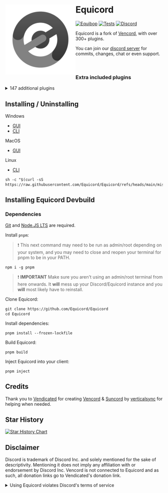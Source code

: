 # Equicord [<img src="./browser/icon.png" width="225" align="left" alt="Equicord">](https://github.com/Equicord/Equicord)

[![Equibop](https://img.shields.io/badge/Equibop-grey?style=flat)](https://github.com/Equicord/Equibop)
[![Tests](https://github.com/Equicord/Equicord/actions/workflows/test.yml/badge.svg?branch=main)](https://github.com/Equicord/Equicord/actions/workflows/test.yml)
[![Discord](https://img.shields.io/discord/1207691698386501634.svg?color=768AD4&label=Discord&logo=discord&logoColor=white)](https://discord.gg/5Xh2W87egW)

Equicord is a fork of [Vencord](https://github.com/Vendicated/Vencord), with over 300+ plugins.

You can join our [discord server](https://discord.gg/5Xh2W87egW) for commits, changes, chat or even support.<br><br></br>

### Extra included plugins
<details>
<summary>147 additional plugins</summary>

### All Platforms
- AllCallTimers by MaxHerbold & D3SOX
- AltKrispSwitch by newwares
- AmITyping by MrDiamond
- Anammox by Kyuuhachi
- AtSomeone by Joona
- BannersEverywhere by ImLvna & AutumnVN
- BetterActivities by D3SOX, Arjix, AutumnVN
- BetterAudioPlayer by Creations
- BetterBanReasons by Inbestigator
- BetterInvites by iamme
- BetterQuickReact by Ven & Sqaaakoi
- BetterUserArea by Samwich
- BlockKeywords by catcraft
- BlockKrsip by D3SOX
- BypassStatus by Inbestigator & thororen
- ChannelBadges by Creations
- ChannelTabs by TheSun, TheKodeToad, keifufu, Nickyux
- CharacterCounter by Creations & Panniku
- CleanChannelName by AutumnVN
- ClientSideBlock by Samwich
- CommandPalette by Ethan
- CopyUserMention by Cortex & castdrian
- CustomSounds by TheKodeToad & SpikeHD
- CustomTimestamps by Rini & nvhrr
- CuteAnimeBoys by ShadyGoat
- CuteNekos by echo
- CutePats by thororen
- DecodeBase64 by ThePirateStoner
- DeadMembers by Kyuuhachi
- Demonstration by Samwich
- DisableCameras by Joona
- DoNotLeak by Perny
- DontFilterMe by Samwich
- DoubleCounterBypass by nyx
- EmojiDumper by Cortex, Samwich, Woosh
- Encryptcord by Inbestigator
- EquicordCSS by thororen, Panniku, Dablulite, Coolesding, MiniDiscordThemes, LuckFire, gold_me
- ExportContacts by dat_insanity
- FakeProfileThemesAndEffects by ryan
- FindReply by newwares
- FixFileExtensions by thororen
- FrequentQuickSwitcher by Samwich
- FriendshipRanks by Samwich
- FriendTags by Samwich
- FullUserInChatbox by sadan
- GensokyoRadioRPC by RyanCaoDev & Prince527
- GifCollections by Aria & Creations
- GifRoulette by Samwich
- Glide by Samwich
- GlobalBadges by HypedDomi & Hosted by Wolfie
- GodMode by Tolgchu
- GoodPerson by nin0dev & mantikafasi
- GoogleThat by Samwich
- GrammarFix by unstream
- HideChatButtons by iamme
- HideMessage by Hanzy
- HideServers by bepvte
- HolyNotes by Wolfie
- HomeTyping by Samwich
- HopOn by ImLvna
- Husk by nin0dev
- Identity by Samwich
- IgnoreTerms by D3SOX
- ImagePreview by Creations
- InRole by nin0dev
- IrcColors by Grzesiek11
- IRememberYou by zoodogood
- Jumpscare by Surgedevs
- JumpToStart by Samwich
- KeyboardSounds by HypedDomi
- KeywordNotify by camila314 & x3rt
- LimitMiddleClickPaste by no dev listed
- LoginWithQR by nexpid
- MediaPlaybackSpeed by D3SOX
- Meow by Samwich
- MessageColors by Hen
- MessageLinkTooltip by Kyuuhachi
- MessageLoggerEnhanced by Aria
- MessagePeek by HypedDomi
- MessageTranslate by Samwich
- ModalFade by Kyuuhachi
- MoreStickers by Leko & Arjix
- MoreThemes by Kyuuhachi
- NewPluginsManager by Sqaaakoi
- NoAppsAllowed by kvba
- NoBulletPoints by Samwich
- NoDeleteSafety by Samwich
- NoMirroredCamera by Nyx
- NoModalAnimation by AutumnVN
- NoNitroUpsell by thororen
- NoRoleHeaders by Samwich
- NotificationTitle by Kyuuhachi
- OnePingPerDM by ProffDea
- PinIcon by iamme
- PolishWording (Grammar) by Samwich
- PlatformSpoofer by Drag
- PurgeMessages by bhop & nyx
- QuestionMarkReplacement by nyx
- Quoter by Samwich
- RemixMe by kvba
- RepeatMessage by Tolgchu
- ReplaceActivityTypes by Nyako
- ReplyPingControl by ant0n & MrDiamond
- RPCStats by Samwich
- SearchFix by Jaxx
- SekaiStickers by MaiKokain
- ServerSearch by camila314
- ShowBadgesInChat by Inbestigator & KrystalSkull
- Signature by KrystalSkull
- SidebarChat by Joona
- Slap by Korbo
- SoundBoardLogger by Moxxie, fres, echo, maintained by thororen
- StatusPresets by iamme
- SteamStatusSync by niko
- StickerBlocker by Samwich
- TalkInReverse by Tolgchu
- TeX by Kyuuhachi
- TextToSpeech by Samwich
- ThemeLibrary by Fafa
- Timezones by Aria
- Title by Kyuuhachi
- TosuRPC by AutumnVN
- Translate+ by Prince527 & Ven
- UnitConverter by sadan
- UnlimitedAccounts by thororen
- UnreadCountBadge by Joona
- UserPFP by nexpid & thororen
- UwUifier by echo
- VCSupport by thororen
- VencordRPC by AutumnVN
- VideoSpeed by Samwich
- ViewRawVariant (ViewRaw2) by Kyuuhachi
- VoiceChannelLog by Sqaaakoi & maintained by thororen
- VoiceChatUtilities by D3SOX
- WebpackTarball by Kyuuhachi
- WhitelistedEmojis by Creations
- WhosWatching by fres
- WigglyText by nexpid
- Woof by Samwich
- WriteUpperCase by Samwich & KrystalSkull
- YoutubeDescription by arHSM

### Web Only
- None At This Time

### Vesktop & Equibop Only
- ScreenRecorder by AutumnVN

### Discord Desktop Only
- MediaDownloader by Colorman
- QuestCompleter by HappyEnderman, SerStars, maintained by thororen
- StatusWhilePlaying by thororen

### Equicord Devbuilds Only
- Shakespearean by vmohammad
- VoiceJoinMessages by Sqaaakoi & maintained by thororen

</details>


## Installing / Uninstalling

Windows
- [GUI](https://github.com/Equicord/Equilotl/releases/latest/download/Equilotl.exe)
- [CLI](https://github.com/Equicord/Equilotl/releases/latest/download/EquilotlCli.exe)

MacOS
- [GUI](https://github.com/Equicord/Equilotl/releases/latest/download/Equilotl.MacOS.zip)

Linux
- [CLI](https://github.com/Equicord/Equilotl/releases/latest/download/EquilotlCli-Linux)
```shell
sh -c "$(curl -sS https://raw.githubusercontent.com/Equicord/Equicord/refs/heads/main/misc/installer.sh)"
```
## Installing Equicord Devbuild

### Dependencies
[Git](https://git-scm.com/download) and [Node.JS LTS](https://nodejs.dev/en/) are required.

Install `pnpm`:

> :exclamation: This next command may need to be run as admin/root depending on your system, and you may need to close and reopen your terminal for pnpm to be in your PATH.

```shell
npm i -g pnpm
```

> :exclamation: **IMPORTANT** Make sure you aren't using an admin/root terminal from here onwards. It **will** mess up your Discord/Equicord instance and you **will** most likely have to reinstall.

Clone Equicord:

```shell
git clone https://github.com/Equicord/Equicord
cd Equicord
```

Install dependencies:

```shell
pnpm install --frozen-lockfile
```

Build Equicord:

```shell
pnpm build
```
Inject Equicord into your client:

```shell
pnpm inject
```

## Credits

Thank you to [Vendicated](https://github.com/Vendicated) for creating [Vencord](https://github.com/Vendicated/Vencord) & [Suncord](https://github.com/verticalsync/Suncord) by [verticalsync](https://github.com/verticalsync) for helping when needed.

## Star History

<a href="https://star-history.com/#Equicord/Equicord&Timeline">
  <picture>
    <source media="(prefers-color-scheme: dark)" srcset="https://api.star-history.com/svg?repos=Equicord/Equicord&type=Timeline&theme=dark" />
    <source media="(prefers-color-scheme: light)" srcset="https://api.star-history.com/svg?repos=Equicord/Equicord&type=Timeline" />
    <img alt="Star History Chart" src="https://api.star-history.com/svg?repos=Equicord/Equicord&type=Timeline" />
  </picture>
</a>

## Disclaimer

Discord is trademark of Discord Inc. and solely mentioned for the sake of descriptivity.
Mentioning it does not imply any affiliation with or endorsement by Discord Inc.
Vencord is not connected to Equicord and as such, all donation links go to Vendicated's donation link.

<details>
<summary>Using Equicord violates Discord's terms of service</summary>

Client modifications are against Discord’s Terms of Service.

However, Discord is pretty indifferent about them and there are no known cases of users getting banned for using client mods! So you should generally be fine if you don’t use plugins that implement abusive behaviour. But no worries, all inbuilt plugins are safe to use!

Regardless, if your account is essential to you and getting disabled would be a disaster for you, you should probably not use any client mods (not exclusive to Equicord), just to be safe

Additionally, make sure not to post screenshots with Equicord in a server where you might get banned for it

</details>
